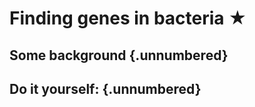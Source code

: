 # Finding genes in bacteria ★

## Some background  {.unnumbered}

## Do it yourself:   {.unnumbered}